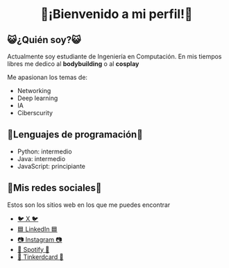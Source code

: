 <h1 align="center"> 🌸¡Bienvenido a mi perfil!🌸 </h1>

<h2> 😺¿Quién soy?😺</h2>
Actualmente soy estudiante de Ingeniería en Computación. En mis tiempos libres me dedico al <strong>bodybuilding</strong> o al <strong>cosplay</strong>

Me apasionan los temas de:

 - Networking 
 - Deep learning
 - IA
 - Ciberscurity

<h2> 💬Lenguajes de programación💬</h2>

- Python: intermedio
- Java: intermedio
- JavaScript: principiante


<h2>🔗Mis redes sociales🔗</h2>
Estos son los sitios web en los que me puedes encontrar

   -  <a href="https://x.com/Atenex4?s=09">🐦 X 🐦</a>
   - <a href="www.linkedin.com/in/missionapolo18">🟦 LinkedIn 🟦
   - <a href="https://www.instagram.com/mission_apolo18/">📷 Instagram 📷</a>
   - <a href="https://open.spotify.com/user/317dz2xqnjlkeijhthgxafsbujk4">🎵	Spotify 🎵
   - <a href="https://www.tinkercad.com/users/dQbOdcQa6it-angela-atenea-larios-gutierrez">🧮 Tinkerdcard 🧮
